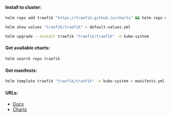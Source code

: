#### Install to cluster:
```bash
helm repo add traefik "https://traefik.github.io/charts" && helm repo update
```
```bash
helm show values "traefik/traefik" > default-values.yml
```
```bash
helm upgrade --install traefik "traefik/traefik" -n kube-system
```

#### Get available charts:
```bash
helm search repo traefik
```

#### Get manifests:
```bash
helm template traefik "traefik/traefik" -n kube-system > manifests.yml
```

#### URLs:
- [Docs](https://doc.traefik.io/traefik/)
- [Charts](https://github.com/traefik/traefik-helm-chart)
